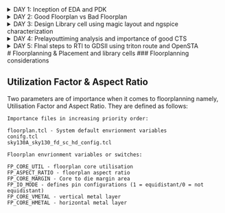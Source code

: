   <details> 
<summary>  DAY 1: Inception of EDA and PDK  </summary>


<img width="811" alt="OP1" src="https://github.com/naruto2705/SFAL-VSD-Bharath/assets/34330742/363d1be2-eb70-4299-a561-52ab47f56cfd">
<img width="818" alt="OP2" src="https://github.com/naruto2705/SFAL-VSD-Bharath/assets/34330742/50f25a0d-2223-4807-87d9-5ee724ed53c3">



<img width="1150" alt="OP3" src="https://github.com/naruto2705/SFAL-VSD-Bharath/assets/34330742/b4978c3c-e4ec-41ad-8788-10acaf0edd9c">
<img width="1145" alt="OP4" src="https://github.com/naruto2705/SFAL-VSD-Bharath/assets/34330742/58ad08cf-af03-436b-b303-609a7d1cf4f5">
<img width="1133" alt="OP5" src="https://github.com/naruto2705/SFAL-VSD-Bharath/assets/34330742/e286118e-9bd2-493c-a837-237fd744093b">



## Simplied RTS to GDS
<img width="1133" alt="OP6" src="https://github.com/naruto2705/SFAL-VSD-Bharath/assets/34330742/7f610da5-ef10-4ab5-92d4-62cdcc3f1538">
<img width="1131" alt="OP7" src="https://github.com/naruto2705/SFAL-VSD-Bharath/assets/34330742/ec64291f-5eac-45af-8b0d-8ede619d8b57">
<img width="1129" alt="OP8" src="https://github.com/naruto2705/SFAL-VSD-Bharath/assets/34330742/037628cd-7f6d-4073-8efa-5462c5e2cfa9">
<img width="1129" alt="OP8" src="https://github.com/naruto2705/SFAL-VSD-Bharath/assets/34330742/037628cd-7f6d-4073-8efa-5462c5e2cfa9">
<img width="1132" alt="OP9" src="https://github.com/naruto2705/SFAL-VSD-Bharath/assets/34330742/f8873f2f-157f-4363-912f-0b5ab5234603">
<img width="1130" alt="OP10" src="https://github.com/naruto2705/SFAL-VSD-Bharath/assets/34330742/1e427bb3-38b9-46ca-a166-abc3836f70c4">
<img width="1133" alt="OP11" src="https://github.com/naruto2705/SFAL-VSD-Bharath/assets/34330742/4a6da7d6-1963-4a85-ab71-72073f8fca63">
<img width="1132" alt="OP12" src="https://github.com/naruto2705/SFAL-VSD-Bharath/assets/34330742/efc8b542-5f40-4df2-8b27-ce3a58dfb73b">
<img width="1132" alt="OP13" src="https://github.com/naruto2705/SFAL-VSD-Bharath/assets/34330742/4eb7673f-fbf2-4635-a661-81ca980d941a">













 </details> 


  <details> 
<summary>  DAY 2: Good Floorplan vs Bad Floorplan  </summary>

<img width="1201" alt="OP14" src="https://github.com/naruto2705/SFAL-VSD-Bharath/assets/34330742/9f328b3e-3eb3-4d35-92a7-55f3eb1103a9">
<img width="1175" alt="OP15" src="https://github.com/naruto2705/SFAL-VSD-Bharath/assets/34330742/db0c67af-8cc8-4239-95a8-117872ae445a">
<img width="1168" alt="OP16" src="https://github.com/naruto2705/SFAL-VSD-Bharath/assets/34330742/90ecf629-6cd4-4b5f-a68e-789fc2204f1d">
<img width="1152" alt="OP17" src="https://github.com/naruto2705/SFAL-VSD-Bharath/assets/34330742/b3eaedb9-83c0-42ea-844c-f07b7b1747df">
<img width="1129" alt="OP18" src="https://github.com/naruto2705/SFAL-VSD-Bharath/assets/34330742/3753850e-2f1d-4d75-be59-906dc8d71a71">
<img width="948" alt="OP19" src="https://github.com/naruto2705/SFAL-VSD-Bharath/assets/34330742/56a4642e-ce64-4249-a294-55634278e5e4">
<img width="1113" alt="OP20" src="https://github.com/naruto2705/SFAL-VSD-Bharath/assets/34330742/0d032e8f-0a28-4add-a666-ea11974f648c">

<img width="1135" alt="OP21" src="https://github.com/naruto2705/SFAL-VSD-Bharath/assets/34330742/6a36075b-9e34-41fe-a3b3-3daef31a16b0">
<img width="1094" alt="OP22" src="https://github.com/naruto2705/SFAL-VSD-Bharath/assets/34330742/52737ce6-07ee-4ff2-b8e0-cdc285b3ab10">
<img width="1169" alt="OP23" src="https://github.com/naruto2705/SFAL-VSD-Bharath/assets/34330742/e6f874b8-2faa-474d-8019-6411e988433d">
<img width="1196" alt="OP25" src="https://github.com/naruto2705/SFAL-VSD-Bharath/assets/34330742/096ecea0-9767-448d-a83f-1451580ca59d">
<img width="1203" alt="OP26" src="https://github.com/naruto2705/SFAL-VSD-Bharath/assets/34330742/bc9302c3-f925-40b1-b381-5e1a983d74e3">



1 - Chip Floorplan Considerations

Utilisation Factor =  Area occupied by netlist
                   ------------------------------
                        Total area of core

Aspect Ratio =  Height
             -----------
                Width

A Utilisation Factor of 1 signifies 100% utilisation leaving no space for extra cells such as buffer. However, practically, the Utilisation Factor is 0.5-0.6. Likewise, an Aspect ratio of 1 implies that the chip is square shaped. Any value other than 1 implies rectanglular chip.
Pre-placed cells

Once the Utilisation Factor and Aspect Ratio has been decided, the locations of pre-placed cells need to be defined. Pre-placed cells are IPs comprising large combinational logic which once placed maintain a fixed position. Since they are placed before placement and routing, the are known as pre-placed cells.
Decoupling capacitors

Pre-placed cells must then be surrounded with decoupling capacitors (decaps). The resistances and capacitances associated with long wire lengths can cause the power supply voltage to drop significantly before reaching the logic circuits. This can lead to the signal value entering into the undefined region, outside the noise margin range. Decaps are huge capacitors charged to power supply voltage and placed close the logic circuit. Their role is to decouple the circuit from power supply by supplying the necessary amount of current to the circuit. They pervent crosstalk and enable local communication.
Power Planning

Each block on the chip, however, cannot have its own decap unlike the pre-placed macros. Therefore, a good power planning ensures that each block has its own VDD and VSS pads connected to the horizontal and vertical power and GND lines which form a power mesh.
Pin Placement

The netlist defines connectivity between logic gates. The place between the core and die is utilised for placing pins. The connectivity information coded in either VHDL or Verilog is used to determine the position of I/O pads of various pins. Then, logical placement blocking of pre-placed macros is performed so as to differentiate that area from that of the pin area.
Floorplan run on OpenLANE & view in Magic

2 - Library Binding and Placement
3 - Cell Design and Characterization Flow 



### LAB:


## 2 - Library Binding and Placement


<img width="1209" alt="OP28" src="https://github.com/naruto2705/SFAL-VSD-Bharath/assets/34330742/7376bb16-e080-454d-ba4c-e34db35c1f66">
<img width="1205" alt="OP29" src="https://github.com/naruto2705/SFAL-VSD-Bharath/assets/34330742/b91035f2-3a13-4e10-a496-e88a61183714">
<img width="1206" alt="OP30" src="https://github.com/naruto2705/SFAL-VSD-Bharath/assets/34330742/69b8dffa-e534-49e7-8cfd-52aa6036bd58">


## 3 - Cell Design and Characterization Flow

 </details> 

  <details> 
<summary>  DAY 3: Design Library cell using magic layout and ngspice characterization  </summary>

 </details> 

  <details> 
<summary>  DAY 4: Prelayouttiming analysis and importance of good CTS  </summary>

 </details> 

  <details> 
<summary>  DAY 5: FInal steps to RTl to GDSII using triton route and OpenSTA  </summary>

 </details> 
# Floorplanning & Placement and library cells
### Floorplanning considerations


## Utilization Factor & Aspect Ratio

Two parameters are of importance when it comes to floorplanning namely, Utilisation Factor and Aspect Ratio. They are defined as follows:


    Importance files in increasing priority order:

    floorplan.tcl - System default envrionment variables
    conifg.tcl
    sky130A_sky130_fd_sc_hd_config.tcl

    Floorplan envrionment variables or switches:

    FP_CORE_UTIL - floorplan core utilisation
    FP_ASPECT_RATIO - floorplan aspect ratio
    FP_CORE_MARGIN - Core to die margin area
    FP_IO_MODE - defines pin configurations (1 = equidistant/0 = not equidistant)
    FP_CORE_VMETAL - vertical metal layer
    FP_CORE_HMETAL - horizontal metal layer

